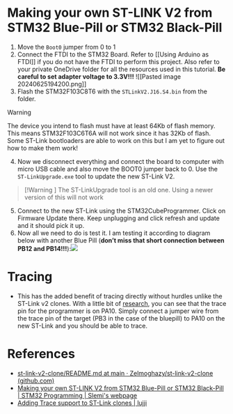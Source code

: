 
# Making your own ST-LINK V2 from STM32 Blue-Pill or STM32 Black-Pill


1. Move the `Boot0` jumper from 0 to 1
2. Connect the FTDI to the STM32 Board. Refer to [[Using Arduino as FTDI]] if you do not have the FTDI to perform this project. Also refer to your private OneDrive folder for all the resources used in this tutorial. **Be careful to set adapter voltage to 3.3V!!!**
![[Pasted image 20240625194200.png]]
3. Flash the STM32F103C8T6 with the `STLinkV2.J16.S4.bin` from the folder. 
>[!Warning]
>The device you intend to flash must have at least 64Kb of flash memory. This means STM32F103C6T6A will not work since it has 32Kb of flash. Some ST-Link bootloaders are able to work on this but I am yet to figure out how to make them work!

4.  Now we disconnect everything and connect the board to computer with micro USB cable and also move the BOOT0 jumper back to 0. Use the `ST-LinkUpgrade.exe` tool to update the new ST-Link V2. 
>[!Warning ]
>The ST-LinkUpgrade tool is an old one. Using a newer version of this will not work 

5. Connect to the new ST-Link using the STM32CubeProgrammer. Click on Firmware Update there. Keep unplugging and click refresh and update and it should pick it up. 
6. Now all we need to do is test it. I am testing it according to diagram below with another Blue Pill (**don’t miss that short connection between PB12 and PB14!!!**):![](http://slemi.info/wp-content/uploads/2018/08/ST-LINK-Testing.png)

# Tracing
- This has the added benefit of tracing directly without hurdles unlike the ST-Link v2 clones. With a little bit of [research](https://lujji.github.io/blog/stlink-clone-trace/), you can see that the trace pin for the programmer is on PA10. Simply connect a jumper wire from the trace pin of the target (PB3 in the case of the bluepill) to PA10 on the new ST-Link and you should be able to trace. 

# References 
- [st-link-v2-clone/README.md at main · Zelmoghazy/st-link-v2-clone (github.com)](https://github.com/Zelmoghazy/st-link-v2-clone/blob/main/README.md)
- [Making your own ST-LINK V2 from STM32 Blue-Pill or STM32 Black-Pill | STM32 Programming | Slemi's webpage](http://slemi.info/2018/08/14/making-your-own-st-link-v2/)
- [Adding Trace support to ST-Link clones | lujji](https://lujji.github.io/blog/stlink-clone-trace/)